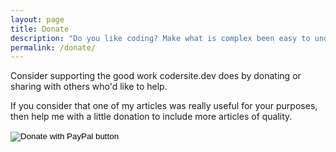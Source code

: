 ```yaml
---
layout: page
title: Donate
description: "Do you like coding? Make what is complex been easy to understand by learning the fundamentals of computer science and software design"
permalink: /donate/
---
```


Consider supporting the good work codersite.dev does by donating or sharing with others who'd like to help.

If you consider that one of my articles was really useful for your purposes, then help me with a little donation to include more articles of quality.

<form action="https://www.paypal.com/donate" method="post" target="_top">
<input type="hidden" name="hosted_button_id" value="UF4T364RTPPMJ" />
<input type="image" src="https://www.paypalobjects.com/en_US/GB/i/btn/btn_donateCC_LG.gif" border="0" name="submit" title="PayPal - The safer, easier way to pay online!" alt="Donate with PayPal button" />
<img alt="" border="0" src="https://www.paypal.com/en_GB/i/scr/pixel.gif" width="1" height="1" />
</form>
